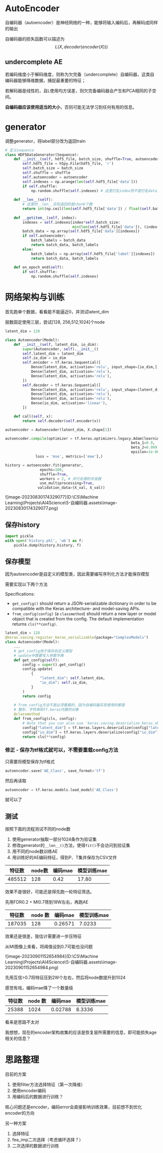 # AutoEncoder

自编码器（autoencoder）是神经网络的一种，能够将输入编码后，再解码成同样的输出

自编码器的损失函数可以描述为
$$
L(X,decoder(encoder(X)))
$$


## undercomplete AE

若编码维度小于解码维度，则称为欠完备（undercomplete）自编码器，这类自编码器能够降维数据，捕捉最重要的特征；

若解码器是线性的，且L使用均方误差，则欠完备编码器会产生和PCA相同的子空间。

**自编码器应该使用适当的大小**，否则可能无法学习到任何有用的信息。





# generator

调整generator，将label部分改为返回train

```py
# 定义sequence
class HDF5DataGenerator(Sequence):
    def __init__(self, hdf5_file, batch_size, shuffle=True, autoencoder = False):
        self.hdf5_file = h5py.File(hdf5_file, 'r')
        self.batch_size = batch_size
        self.shuffle = shuffle
        self.autoencoder = autoencoder
        self.indexes = np.arange(len(self.hdf5_file['data']))
        if self.shuffle:
            np.random.shuffle(self.indexes) # 这里打乱index而不是打乱data，应该是因为h5要求index必须升序的原因
            
    def __len__(self):
        # 这里的__len__实际返回的是chunk个数
        return int(np.ceil(len(self.hdf5_file['data']) / float(self.batch_size))) - 4
    
    def __getitem__(self, index):
        indexes = self.indexes[index*self.batch_size:
                               min(len(self.hdf5_file['data']), (index+1)*self.batch_size)]
        batch_data = np.array(self.hdf5_file['data'][indexes])
        if self.autoencoder:
            batch_labels = batch_data
            return batch_data, batch_labels
        else:
            batch_labels = np.array(self.hdf5_file['label'][indexes])
            return batch_data, batch_labels
    
    def on_epoch_end(self):
        if self.shuffle:
            np.random.shuffle(self.indexes)
```



# 网络架构与训练

首先跑单个数据，看看能不能逼近0，并测试latent_dim

层数固定使用三层，尝试[128, 256,512,1024]个node

```py
latent_dim = 128

class Autoencoder(Model):
    def __init__(self, latent_dim, io_dim):
        super(Autoencoder, self).__init__()
        self.latent_dim = latent_dim
        self.io_dim = io_dim
        self.encoder = tf.keras.Sequential([
            Dense(latent_dim, activation='relu', input_shape=[io_dim,]),
            Dense(latent_dim, activation='relu'),
            Dense(latent_dim, activation='relu'),
        ])
        self.decoder = tf.keras.Sequential([
            Dense(latent_dim, activation='relu', input_shape=[latent_dim,]),
            Dense(latent_dim, activation='relu'),
            Dense(latent_dim, activation='relu'),
            Dense(io_dim, activation='linear'),
        ])

    def call(self, x):
        return self.decoder(self.encoder(x))

autoencoder = Autoencoder(latent_dim, X.shape[1])
```

```py
autoencoder.compile(optimizer = tf.keras.optimizers.legacy.Adam(learning_rate=0.001,
                                                          beta_1=0.9,
                                                          beta_2=0.999,
                                                          epsilon=1e-08,),
              loss = 'mse', metrics=['mae'],)
```

```py
history = autoencoder.fit(generator,
                epochs=100,
                shuffle=True,
                workers = 2, # 并行处理的并发数
                use_multiprocessing=True,
               validation_data=(X_val, X_val))
```

![image-20230830174329077](D:\CS\Machine Learning\Projects\AI4Science\5-自编码器.assets\image-20230830174329077.png)



## 保存history

```py
import pickle
with open('history.pkl', 'wb') as f:
    pickle.dump(history.history, f)
```



## 保存模型

因为autoencoder是自定义的模型类，因此需要编写序列化方法才能保存模型

需要实现以下两个方法

Specifications:

- `get_config()` should return a JSON-serializable dictionary in order to be compatible with the Keras architecture- and model-saving APIs.
- `from_config(config)` (a `classmethod`) should return a new layer or model object that is created from the config. The default implementation returns `cls(**config)`.

```py
latent_dim = 128
@keras.saving.register_keras_serializable(package="ComplexModels")
class Autoencoder(Model):
    ...
    # get_config用于保存自定义模型
    # update中需要写入参数字典
    def get_config(self):
        config = super().get_config()
        config.update(
            {
                "latent_dim": self.latent_dim,
                "io_dim": self.io_dim,
            }
        )
        return config
    
    # from_config方法不是必须重载的，因为自编码器实现使用的都是
    # 整形、字符串和tf.keras内置的对象
    @classmethod
    def from_config(cls, config):
        # Note that you can also use `keras.saving.deserialize_keras_object` here
        config["latent_dim"] = tf.keras.layers.deserialize(config["latent_dim"])
        config["io_dim"] = tf.keras.layers.deserialize(config["io_dim"])
        return cls(**config)
```



### 修正 - 保存为tf格式就可以，不需要重载config方法

只需要将模型保存为tf格式

```py
autoencoder.save('AE_Class', save_format='tf')
```

然后再读取

```py
autoencoder = tf.keras.models.load_model('AE_Class')
```

就可以了



## 测试

按照下面的流程测试不同的node数

1. 使用generator抽取一部分1024条作为验证集
2. 修改generator的`__len__()`方法，使得`fit()`不会访问到验证集
3. 用不同的node数训练AE
4. 用训练好的AE编码特征，得到P、T集并保存为CSV文件

| 特征数 | node数 | 编码mae | 模型训练mae |
| ------ | ------ | ------- | ----------- |
| 485512 | 128    | 0.42    | 17.80       |



效果不是很好，可能还是得先跑一轮特征筛选。

先用FDR0.2 + MI0.7筛到18W左右，再跑AE

| 特征数 | node 数 | 编码mae | 模型训练mae |
| ------ | ------- | ------- | ----------- |
| 187035 | 128     | 0.26571 | 7.0233      |



效果还是很差，我估计需要进一步压特征

从MI图像上来看，将阈值设到0.7可能也没问题

![image-20230901152654984](D:\CS\Machine Learning\Projects\AI4Science\5-自编码器.assets\image-20230901152654984.png)

先用互信>0.7将特征压到2W个左右，然后将node数提升到1024

感觉有戏，编码mae降了一个数量级

| 特征数 | node 数 | 编码mae | 模型训练mae |
| ------ | ------- | ------- | ----------- |
| 25388  | 1024    | 0.02788 | 8.3336      |



看来是思路不太对

我想想，现在的encoder架构收集的应该是恢复层所需要的信息，即可能损失age相关的信息？





# 思路整理

目前的方案

1. 使用filter方法选择特征（第一次降维）
2. 使用encoder编码
3. 用编码后的数据进行训练？

核心问题还是encoder，编码error会直接影响训练效果，目前想不到优化encoder的方向



另一种方案

1. 选择特征
2. fea_imp二次选择（考虑循环选择？）
3. 二次选择的数据进行训练
